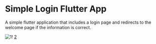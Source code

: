 # Simple Login Flutter App
A simple flutter application that includes a login page and redirects to the welcome page if the information is correct.

![1](https://user-images.githubusercontent.com/56589369/87324873-649c6400-c539-11ea-9a92-168487bc0e93.png)! [2](https://user-images.githubusercontent.com/56589369/87324891-6bc37200-c539-11ea-90ea-017ef51d222b.png)

